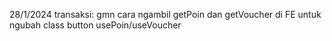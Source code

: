 28/1/2024
transaksi: gmn cara ngambil getPoin dan getVoucher di FE untuk ngubah class button usePoin/useVoucher
